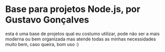 # Base para projetos Node.js, por Gustavo Gonçalves

esta é uma base de projetos qual eu costumo utilizar, pode não ser a mais moderna ou bem organizada mas atende todas as minhas necessidades muito bem, caso queira, bom uso :)